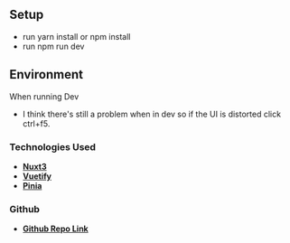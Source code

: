 ## Setup

- run yarn install or npm install
- run npm run dev

## Environment

When running Dev
- I think there's still a problem when in dev so if the UI is distorted click ctrl+f5.

### Technologies Used

- **[Nuxt3](https://nuxt.com/)**
- **[Vuetify](https://next.vuetifyjs.com/en/)**
- **[Pinia](https://pinia.vuejs.org/)**

### Github

- **[Github Repo Link](https://github.com/carlo23113/outliant)**